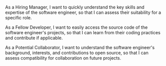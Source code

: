 As a Hiring Manager, I want to quickly understand the key skills and expertise of the software engineer, so that I can assess their suitability for a specific role.

As a Fellow Developer, I want to easily access the source code of the software engineer's projects, so that I can learn from their coding practices and contribute if applicable.

As a Potential Collaborator, I want to understand the software engineer's background, interests, and contributions to open source, so that I can assess compatibility for collaboration on future projects.
